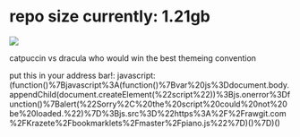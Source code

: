 # repo size currently: 1.21gb


<img src="https://pythons.site/neocities/assets/cta.gif">

 catpuccin vs dracula who would win the best themeing convention

put this in your address bar!: javascript:(function()%7Bjavascript%3A(function()%7Bvar%20js%3Ddocument.body.appendChild(document.createElement(%22script%22))%3Bjs.onerror%3Dfunction()%7Balert(%22Sorry%2C%20the%20script%20could%20not%20be%20loaded.%22)%7D%3Bjs.src%3D%22https%3A%2F%2Frawgit.com%2FKrazete%2Fbookmarklets%2Fmaster%2Fpiano.js%22%7D)()%7D)()
